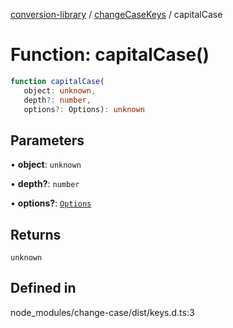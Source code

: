 [conversion-library](../../../globals.md) / [changeCaseKeys](../index.md) / capitalCase

# Function: capitalCase()

```ts
function capitalCase(
   object: unknown, 
   depth?: number, 
   options?: Options): unknown
```

## Parameters

• **object**: `unknown`

• **depth?**: `number`

• **options?**: [`Options`](../../changeCase/interfaces/Options.md)

## Returns

`unknown`

## Defined in

node\_modules/change-case/dist/keys.d.ts:3
